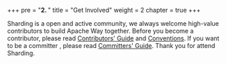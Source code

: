 +++
pre = "<b>2. </b>"
title = "Get Involved"
weight = 2
chapter = true
+++

Sharding is a open and active community, we always welcome high-value contributors to build Apache Way together. Before you become a contributor, please read [Contributors' Guide](/02-contribute/contributor/) and [Conventions](/02-contribute/convention/). If you want to be a committer , please read [Committers' Guide](/02-contribute/committer/). Thank you for attend Sharding. 

